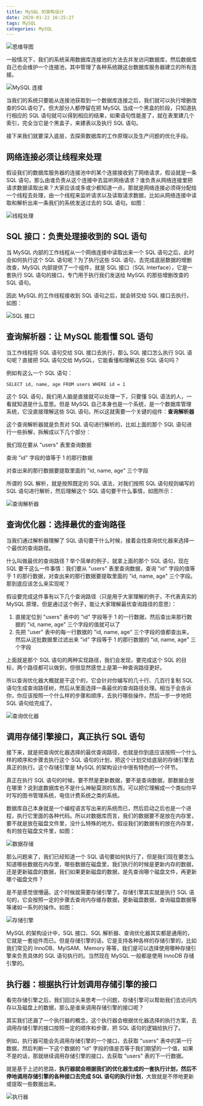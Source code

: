 ```yaml
---
title: MySQL 的架构设计
date: 2020-01-22 16:25:27
tags: MySQL
categories: MySQL
---
```


![思维导图](MySQL-的架构设计/思维导图.png)



一般情况下，我们的系统采用数据库连接池的方法去并发访问数据库，然后数据库自己也会维护一个连接池，其中管理了各种系统跟这台数据库服务器建立的所有连接。

![MySQL 连接](MySQL-的架构设计/MySQL连接.png)



当我们的系统只要能从连接池获取到一个数据库连接之后，我们就可以执行增删改查的SQL语句了。但大部分人都停留在把 MySQL 当成一个黑盒的阶段，只知道执行相应的 SQL 语句就可以得到相应的结果，如果语句性能差了，就在表里建几个索引，完全当它是个黑盒子，来建表以及执行 SQL 语句。



接下来我们就要深入底层，去探索数据库的工作原理以及生产问题的优化手段。

## 网络连接必须让线程来处理

假设我们的数据库服务器的连接池中的某个连接接收到了网络请求，假设就是一条 SQL 语句，那么由谁负责从这个连接中去监听网络请求？谁负责从网络连接里把请求数据读取出来？大家应该或多或少都知道一点，那就是网络连接必须得分配给一个线程去处理，由一个线程来监听请求以及读取请求数据，比如从网络连接中读取和解析出来一条我们的系统发送过去的 SQL 语句。如图：

![线程处理](MySQL-的架构设计/线程处理.png)

## SQL 接口：负责处理接收到的 SQL 语句

当 MySQL 内部的工作线程从一个网络连接中读取出来一个 SQL 语句之后，此时会如何执行这个 SQL 语句呢？为了执行这些 SQL 语句，去完成底层数据的增删改查，MySQL 内部提供了一个组件，就是 SQL 接口（SQL Interface），它是一套执行 SQL 语句的接口，专门用于执行我们发送给 MySQL 的那些增删改查的 SQL 语句。



因此 MySQL 的工作线程接收到 SQL 语句之后，就会转交给 SQL 接口去执行，如图：

![SQL 接口](MySQL-的架构设计/SQL接口.png)

## 查询解析器：让 MySQL 能看懂 SQL 语句

当工作线程将 SQL 语句交给 SQL 接口去执行，那么 SQL 接口怎么执行 SQL 语句呢？直接把 SQL 语句交给 MySQL，它能看懂和理解这些 SQL 语句吗？



例如有这么一个 SQL 语句：

```mysql
SELECT id, name, age FROM users WHERE id = 1
```

这个 SQL 语句，我们用人脑是直接就可以处理一下，只要懂 SQL 语法的人，一看就知道是什么意思。但是 MySQL 自己本身也是一个系统，是一个数据库管理系统，它没直接理解这些 SQL 语句。所以这就需要一个关键的组件：**查询解析器**



这个查询解析器就是负责对 SQL 语句进行解析的，比如上面的那个 SQL 语句进行一些拆解，拆解成以下几个部分：

我们现在要从 "users" 表里查询数据

查询 "id" 字段的值等于 1 的那行数据

对查出来的那行数据要提取里面的 "id, name, age" 三个字段



所谓的 SQL 解析，就是按照既定的 SQL 语法，对我们按照 SQL 语句规则编写的 SQL 语句进行解析，然后理解这个 SQL 语句要干什么事情，如图所示：

![查询解析器](MySQL-的架构设计/查询解析器.png)

## 查询优化器：选择最优的查询路径

当我们通过解析器理解了 SQL 语句要干什么时候，接着会找查询优化器来选择一个最优的查询路径。



什么叫做最优的查询路径？举个简单的例子，就拿上面的那个 SQL 语句，现在 SQL 要干这么一件事情：我们要从 "users" 表里查询数据，查询 "id" 字段的值等于 1 的那行数据，对查出来的那行数据要提取里面的 "id, name, age" 三个字段。那到底应该怎么来实现呢？



假设要完成这件事有以下几个查询路径（只是用于大家理解的例子，不代表真实的 MySQL 原理，但是通过这个例子，能让大家理解最优查询路径的意思）：

1. 直接定位到 "users" 表中的 "id" 字段等于 1 的一行数据，然后查出来那行数据的 "id, name, age" 三个字段的值就可以了
2. 先把 "user" 表中的每一行数据的 "id, name, age" 三个字段的值都查出来，然后从这批数据里过滤出来 "id" 字段等于 1 的那行数据的 "id, name, age" 三个字段



上面就是那个 SQL 语句的两种实现路径，我们会发现，要完成这个 SQL 的目标，两个路径都可以做到，但很显然感觉上是第一种查询路径更好。



所以查询优化器大概就是干这个的，它会针对你编写的几十行、几百行复制 SQL 语句生成查询路径树，然后从里面选择一条最优的查询路径处理。相当于会告诉你，你应该按照一个什么样的步骤和顺序，去执行哪些操作，然后一步一步地把 SQL 语句给完成了。

![查询优化器](MySQL-的架构设计/查询优化器.png)

## 调用存储引擎接口，真正执行 SQL 语句

接下来，就是把查询优化器选择的最优查询路径，也就是你到底应该按照一个什么样的顺序和步骤去执行这个 SQL 语句的计划，把这个计划交给底层的存储引擎去真正的执行。这个存储引擎是 MySQL 的架构设计中很有特色的一个环节。



真正在执行 SQL 语句的时候，要不然是更新数据，要不是查询数据，那数据会放在哪里？说到底数据库也不是什么神秘莫测的东西，可以把它理解成一个类似你平时写的图书管理系统，电信计费系统之类的系统。



数据库自己本身就是一个编程语言写出来的系统而已，然后启动之后也是一个进程，执行它里面的各种代码。所以对数据库而言，我们的数据要不是放在内存里，要不就是放在磁盘文件里，没什么特殊的地方。假设我们的数据有的放在内存里，有的放在磁盘文件里，如图：

![数据存储](MySQL-的架构设计/数据存储.png)

那么问题来了，我们已经知道一个 SQL 语句要如何执行了，但是我们现在要怎么知道哪些数据在内存里，哪些数据在磁盘里，我们执行的时候是更新内存的数据，还是更新磁盘的数据，我们如果更新磁盘的数据，是先查询哪个磁盘文件，再更新哪个磁盘文件？



是不是感觉很懵逼。这个时候就需要存储引擎了。存储引擎其实就是执行 SQL 语句的，它会按照一定的步骤去查询内存缓存数据，更新磁盘数据，查询磁盘数据等等诸如一系列的操作。如图：

![存储引擎](MySQL-的架构设计/存储引擎.png)

MySQL 的架构设计中，SQL 接口、SQL 解析器、查询优化器其实都是通用的，它就是一套组件而已。但是存储引擎的话，它是支持各种各样的存储引擎的，比如我们常见的 InnoDB、MyISAM、Memory 等等，我们是可以选择使用哪种存储引擎来负责具体的 SQL 语句执行的。当然现在 MySQL 一般都是使用 InnoDB 存储引擎的。

## 执行器：根据执行计划调用存储引擎的接口

看完存储引擎之后，我们回过头来思考一个问题，存储引擎可以帮助我们去访问内存以及磁盘上的数据，那么是谁来调用存储引擎的接口呢？



其实我们还漏了一个执行器的概念，这个执行器会根据优化器选择的执行方案，去调用存储引擎的接口按照一定的顺序和步骤，把 SQL 语句的逻辑给执行了。



例如，执行器可能会先调用存储引擎的一个接口，去获取 "users" 表中的第一行数据，然后判断一下这个数据的 "id" 字段的值是否等于我们期望的一个值，如果不是的话，那就继续调用存储引擎的接口，去获取 "users" 表的下一行数据。



就是基于上述的思路，**执行器就会根据我们的优化器生成的一套执行计划，然后不停地调用存储引擎的各种接口去完成 SQL 语句的执行计划**，大致就是不停地更新或提取一些数据出来。

![执行器](MySQL-的架构设计/执行器.png)

